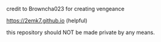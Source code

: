 credit to Browncha023 for creating vengeance

https://2emk7.github.io (helpful)

this repository should NOT be made private by any means.
